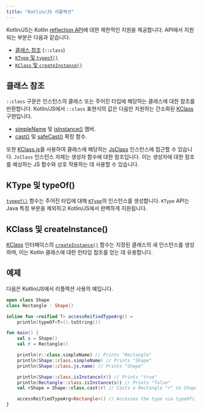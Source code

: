 ```yaml
---
title: "Kotlin/JS 리플렉션"
---
```

Kotlin/JS는 Kotlin [reflection API](reflection)에 대한 제한적인 지원을 제공합니다. API에서 지원되는 부분은 다음과 같습니다.

* [클래스 참조](reflection#class-references) (`::class`)
* [`KType` 및 `typeof()`](#ktype-and-typeof)
* [`KClass` 및 `createInstance()`](#kclass-and-createinstance)

## 클래스 참조

`::class` 구문은 인스턴스의 클래스 또는 주어진 타입에 해당하는 클래스에 대한 참조를 반환합니다. Kotlin/JS에서 `::class` 표현식의 값은 다음만 지원하는 간소화된 [KClass](https://kotlinlang.org/api/latest/jvm/stdlib/kotlin.reflect/-k-class/) 구현입니다.
* [simpleName](https://kotlinlang.org/api/latest/jvm/stdlib/kotlin.reflect/-k-class/simple-name.html) 및 [isInstance()](https://kotlinlang.org/api/latest/jvm/stdlib/kotlin.reflect/-k-class/is-instance.html) 멤버.
* [cast()](https://kotlinlang.org/api/latest/jvm/stdlib/kotlin.reflect/cast.html) 및
[safeCast()](https://kotlinlang.org/api/latest/jvm/stdlib/kotlin.reflect/safe-cast.html) 확장 함수.

또한 [KClass.js](https://kotlinlang.org/api/latest/jvm/stdlib/kotlin.js/js.html)를 사용하여 클래스에 해당하는 [JsClass](https://kotlinlang.org/api/latest/jvm/stdlib/kotlin.js/-js-class/index.html) 인스턴스에 접근할 수 있습니다.
`JsClass` 인스턴스 자체는 생성자 함수에 대한 참조입니다.
이는 생성자에 대한 참조를 예상하는 JS 함수와 상호 작용하는 데 사용할 수 있습니다.

## KType 및 typeOf()

[`typeof()`](https://kotlinlang.org/api/latest/jvm/stdlib/kotlin.reflect/type-of.html) 함수는 주어진 타입에 대해 [`KType`](https://kotlinlang.org/api/latest/jvm/stdlib/kotlin.reflect/-k-type/)의 인스턴스를 생성합니다.
`KType` API는 Java 특정 부분을 제외하고 Kotlin/JS에서 완벽하게 지원됩니다.

## KClass 및 createInstance()

[KClass](https://kotlinlang.org/api/latest/jvm/stdlib/kotlin.reflect/-k-class/) 인터페이스의 [`createInstance()`](https://kotlinlang.org/api/latest/jvm/stdlib/kotlin.reflect.full/create-instance.html) 함수는
지정된 클래스의 새 인스턴스를 생성하며, 이는 Kotlin 클래스에 대한 런타임 참조를 얻는 데 유용합니다.

## 예제

다음은 Kotlin/JS에서 리플렉션 사용의 예입니다.

```kotlin
open class Shape
class Rectangle : Shape()

inline fun <reified T> accessReifiedTypeArg() =
    println(typeOf<T>().toString())

fun main() {
    val s = Shape()
    val r = Rectangle()

    println(r::class.simpleName) // Prints "Rectangle"
    println(Shape::class.simpleName) // Prints "Shape"
    println(Shape::class.js.name) // Prints "Shape"

    println(Shape::class.isInstance(r)) // Prints "true"
    println(Rectangle::class.isInstance(s)) // Prints "false"
    val rShape = Shape::class.cast(r) // Casts a Rectangle "r" to Shape

    accessReifiedTypeArg<Rectangle>() // Accesses the type via typeOf(). Prints "Rectangle"
}
```